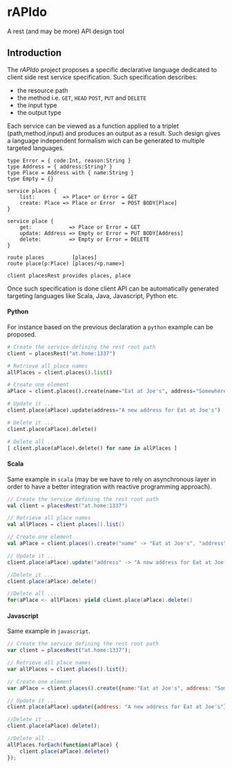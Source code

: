 rAPIdo
======

A rest (and may be more) API design tool

## Introduction

The *rAPIdo* project proposes a specific declarative language dedicated to client side
rest service specification. Such specification describes:
- the resource path
- the method i.e. `GET`, `HEAD` `POST`, `PUT` and `DELETE`
- the input type
- the output type

Each service can be viewed as a function applied to a triplet (path,method,input)
and produces an output as a result. Such design gives a language independent formalism
wich can be generated to multiple targeted languages. 

```
type Error = { code:Int, reason:String }
type Address = { address:String? }
type Place = Address with { name:String }
type Empty = {}

service places {
	list:         => Place* or Error = GET
	create: Place => Place or Error  = POST BODY[Place]
}

service place {
   	get:            => Place or Error = GET
   	update: Address => Empty or Error = PUT BODY[Address]
   	delete:         => Empty or Error = DELETE
}

route places         [places]
route place(p:Place) [places/<p.name>]

client placesRest provides places, place
```

Once such specification is done client API can be automatically generated targeting languages
like Scala, Java, Javascript, Python etc. 

#### Python

For instance based on the previous declaration a `python` example can be proposed.

``` python
# Create the service defining the rest root path
client = placesRest("at.home:1337")

# Retrieve all place names
allPlaces = client.places().list()

# Create one element
aPlace = client.places().create(name="Eat at Joe's", address="Somewhere ...")

# Update it ...
client.place(aPlace).update(address="A new address for Eat at Joe's")

# Delete it ...
client.place(aPlace).delete()

# Delete all ...
[ client.place(aPlace).delete() for name in allPlaces ]
```

#### Scala 

Same example in `scala` (may be we have to rely on asynchronous layer in order
to have a better integration with reactive programming approach).

``` scala
// Create the service defining the rest root path
val client = placesRest("at.home:1337")

// Retrieve all place names
val allPlaces = client.places().list()

// Create one element
val aPlace = client.places().create("name" -> "Eat at Joe's", "address" -> "Somewhere ...")

// Update it ...
client.place(aPlace).update("address" -> "A new address for Eat at Joe's")

//Delete it ...
client.place(aPlace).delete()

//Delete all ...
for(aPlace <- allPlaces) yield client.place(aPlace).delete()
```

#### Javascript

Same example in `javascript`.

``` javascript
// Create the service defining the rest root path
var client = placesRest("at.home:1337");

// Retrieve all place names
var allPlaces = client.places().list();

// Create one element
var aPlace = client.places().create({name:"Eat at Joe's", address: "Somewhere ..."});

// Update it ...
client.place(aPlace).update({address: "A new address for Eat at Joe's"});

//Delete it ...
client.place(aPlace).delete();

//Delete all ...
allPlaces.forEach(function(aPlace) {
    client.place(aPlace).delete()
});
```
